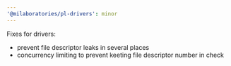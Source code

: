 ```yaml
---
'@milaboratories/pl-drivers': minor
---
```


Fixes for drivers:
  - prevent file descriptor leaks in several places
  - concurrency limiting to prevent keeting file descriptor number in check


